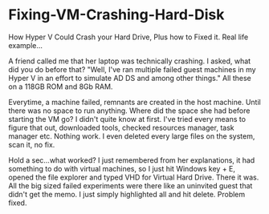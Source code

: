 # Fixing-VM-Crashing-Hard-Disk
How Hyper V Could Crash your Hard Drive, Plus how to Fixed it.
Real life example...

A friend called me that her laptop was technically crashing. I asked, what did you do before that? "Well, I've ran multiple failed guest machines in my Hyper V in an effort to simulate AD DS and among other things." All these on a 118GB ROM and 8Gb RAM. 

Everytime, a machine failed, remnants are created in the host machine. Until there was no space to run anything. Where did the space she had before starting the VM go? I didn't quite know at first. I've tried every means to figure that out, downloaded tools, checked resources manager, task manager etc. Nothing work. I even deleted every large files on the system, scan it, no fix. 

Hold a sec...what worked? I just remembered from her explanations, it had something to do with virtual machines, so I just hit Windows key +  E, opened the file explorer and typed VHD  for Virtual Hard Drive. There it was. All the big sized failed experiments were there like an uninvited guest that didn't get the memo. I just simply highlighted all and hit delete. Problem fixed.
